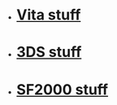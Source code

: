 - # [Vita stuff](https://trademarked69.github.io/vita/)  
- # [3DS stuff](https://trademarked69.github.io/3ds/)  
- # [SF2000 stuff](https://trademarked69.github.io/sf2000/)  
